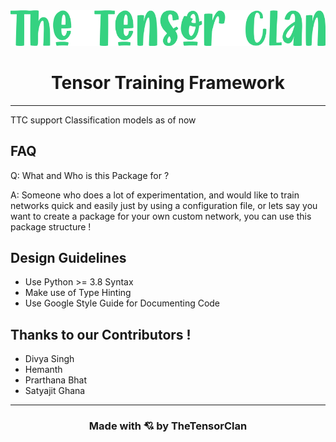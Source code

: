 <div align="center"> <img src="logo.png" > </div>

<h1 align="center">Tensor Training Framework</h1>

---

TTC support Classification models as of now

## FAQ

Q: What and Who is this Package for ?

A: Someone who does a lot of experimentation, and would like to train networks quick and easily just by using a configuration file, or lets say you want to create a package for your own custom network, you can use this package structure !

## Design Guidelines

- Use Python >= 3.8 Syntax
- Make use of Type Hinting
- Use Google Style Guide for Documenting Code

## Thanks to our Contributors !

- Divya Singh
- Hemanth
- Prarthana Bhat
- Satyajit Ghana

---

<h3 align="center">Made with 💘 by TheTensorClan</h3>
